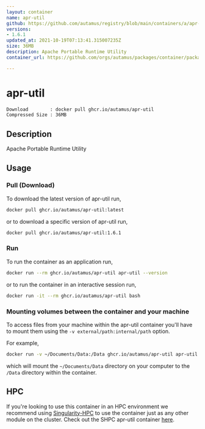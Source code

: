 ```yaml
---
layout: container
name: apr-util
github: https://github.com/autamus/registry/blob/main/containers/a/apr-util/spack.yaml
versions:
- 1.6.1
updated_at: 2021-10-19T07:13:41.315007235Z
size: 36MB
description: Apache Portable Runtime Utility
container_url: https://github.com/orgs/autamus/packages/container/package/apr-util

---
```

# apr-util
```bash 
Download        : docker pull ghcr.io/autamus/apr-util
Compressed Size : 36MB
```

## Description
Apache Portable Runtime Utility

## Usage
### Pull (Download)
To download the latest version of apr-util run,

```bash
docker pull ghcr.io/autamus/apr-util:latest
```

or to download a specific version of apr-util run,

```bash
docker pull ghcr.io/autamus/apr-util:1.6.1
```
### Run
To run the container as an application run,
```bash
docker run --rm ghcr.io/autamus/apr-util apr-util --version
```

or to run the container in an interactive session run,
```bash
docker run -it --rm ghcr.io/autamus/apr-util bash
```

### Mounting volumes between the container and your machine
To access files from your machine within the apr-util container you'll have to mount them using the `-v external/path:internal/path` option.

For example,
```bash
docker run -v ~/Documents/Data:/Data ghcr.io/autamus/apr-util apr-util /Data/myData.csv
```
which will mount the `~/Documents/Data` directory on your computer to the `/Data` directory within the container.

## HPC
If you're looking to use this container in an HPC environment we recommend using [Singularity-HPC](https://singularity-hpc.readthedocs.io) to use the container just as any other module on the cluster. Check out the SHPC apr-util container [here](https://singularityhub.github.io/singularity-hpc/r/ghcr.io-autamus-apr-util/).